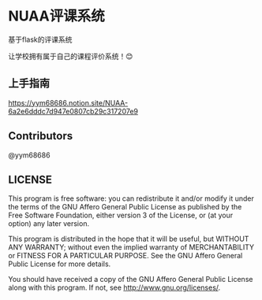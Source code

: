 # NUAA评课系统
基于flask的评课系统

让学校拥有属于自己的课程评价系统！:blush:

## 上手指南

https://yym68686.notion.site/NUAA-6a2e6dddc7d947e0807cb29c317207e9

## Contributors
@yym68686

## LICENSE

This program is free software: you can redistribute it and/or modify it under the terms of the GNU Affero General Public License as published by the Free Software Foundation, either version 3 of the License, or (at your option) any later version.

This program is distributed in the hope that it will be useful, but WITHOUT ANY WARRANTY; without even the implied warranty of MERCHANTABILITY or FITNESS FOR A PARTICULAR PURPOSE. See the GNU Affero General Public License for more details.

You should have received a copy of the GNU Affero General Public License along with this program. If not, see http://www.gnu.org/licenses/.
